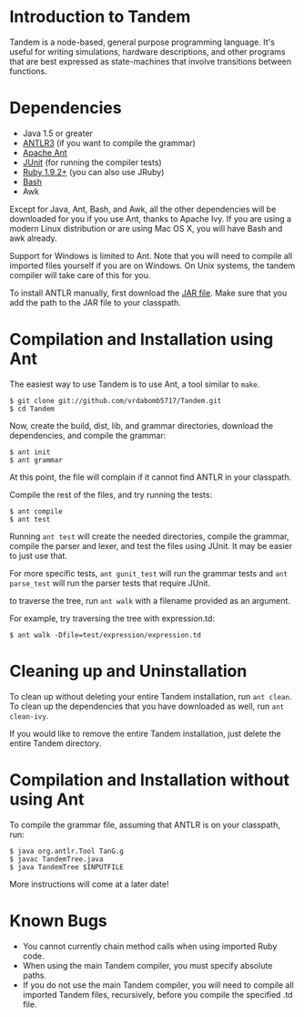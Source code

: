# Introduction to Tandem

Tandem is a node-based, general purpose programming language. It's useful for writing simulations, hardware descriptions, and other programs that are best expressed as state-machines that involve transitions between functions.

# Dependencies

* Java 1.5 or greater
* [ANTLR3](http://www.antlr.org) (if you want to compile the grammar)
* [Apache Ant](http://ant.apache.org/)
* [JUnit](http://www.junit.org/) (for running the compiler tests)
* [Ruby 1.9.2+](http://www.ruby-lang.org/en/) (you can also use JRuby)
* [Bash](http://www.gnu.org/software/bash/)
* Awk

Except for Java, Ant, Bash, and Awk, all the other dependencies will be downloaded for you if you use Ant, thanks to Apache Ivy. If you are using a modern Linux distribution or are using Mac OS X, you will have Bash and awk already.

Support for Windows is limited to Ant. Note that you will need to compile all imported files yourself if you are on Windows. On Unix systems, the tandem compiler will take care of this for you.


To install ANTLR manually, first download the [JAR file](http://www.antlr.org/download.html). Make sure that you add the path to the JAR file to your classpath.

# Compilation and Installation using Ant

The easiest way to use Tandem is to use Ant, a tool similar to `make`.

	$ git clone git://github.com/vrdabomb5717/Tandem.git
	$ cd Tandem

Now, create the build, dist, lib, and grammar directories, download the dependencies, and compile the grammar:

	$ ant init
	$ ant grammar

At this point, the file will complain if it cannot find ANTLR in your classpath.

Compile the rest of the files, and try running the tests:

	$ ant compile
	$ ant test

Running `ant test` will create the needed directories, compile the grammar, compile the parser and lexer, and test the files using JUnit. It may be easier to just use that.

For more specific tests, `ant gunit_test` will run the grammar tests and `ant parse_test` will run the parser tests that require JUnit.

to traverse the tree, run `ant walk` with a filename provided as an argument.

For example, try traversing the tree with expression.td:

	$ ant walk -Dfile=test/expression/expression.td


# Cleaning up and Uninstallation

To clean up without deleting your entire Tandem installation, run `ant clean`. To clean up the dependencies that you have downloaded as well, run `ant clean-ivy`.

If you would like to remove the entire Tandem installation, just delete the entire Tandem directory.


# Compilation and Installation without using Ant

To compile the grammar file, assuming that ANTLR is on your classpath, run:

	$ java org.antlr.Tool TanG.g
	$ javac TandemTree.java
	$ java TandemTree $INPUTFILE

More instructions will come at a later date!

# Known Bugs

* You cannot currently chain method calls when using imported Ruby code.
* When using the main Tandem compiler, you must specify absolute paths.
* If you do not use the main Tandem compiler, you will need to compile all imported Tandem files, recursively, before you compile the specified .td file.
